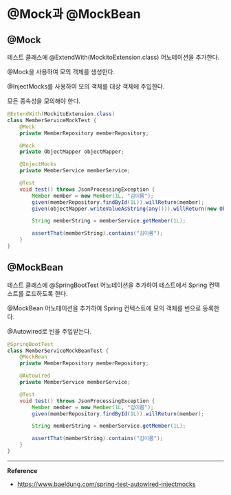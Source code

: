 # @Mock과 @MockBean

## @Mock
테스트 클래스에 @ExtendWith(MockitoExtension.class) 어노테이션을 추가한다.

@Mock을 사용하여 모의 객체를 생성한다.

@InjectMocks를 사용하여 모의 객체를 대상 객체에 주입한다.

모든 종속성을 모의해야 한다.

```java
@ExtendWith(MockitoExtension.class)
class MemberServiceMockTest {
    @Mock
    private MemberRepository memberRepository;

    @Mock
    private ObjectMapper objectMapper;

    @InjectMocks
    private MemberService memberService;

    @Test
    void test() throws JsonProcessingException {
        Member member = new Member(1L, "김이름");
        given(memberRepository.findById(1L)).willReturn(member);
        given(objectMapper.writeValueAsString(any())).willReturn(new ObjectMapper().writeValueAsString(member));

        String memberString = memberService.getMember(1L);

        assertThat(memberString).contains("김이름");
    }
}
```

## @MockBean
테스트 클래스에 @SpringBootTest 어노테이션을 추가하여 테스트에서 Spring 컨텍스트를 로드하도록 한다.

@MockBean 어노테이션을 추가하여 Spring 컨텍스트에 모의 객체를 빈으로 등록한다.

@Autowired로 빈을 주입받는다.

```java
@SpringBootTest
class MemberServiceMockBeanTest {
    @MockBean
    private MemberRepository memberRepository;

    @Autowired
    private MemberService memberService;

    @Test
    void test() throws JsonProcessingException {
        Member member = new Member(1L, "김이름");
        given(memberRepository.findById(1L)).willReturn(member);

        String memberString = memberService.getMember(1L);

        assertThat(memberString).contains("김이름");
    }
}
```

---
**Reference**<br>
- https://www.baeldung.com/spring-test-autowired-injectmocks
